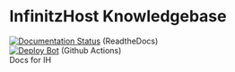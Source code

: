 # InfinitzHost Knowledgebase 

[![Documentation Status](https://readthedocs.org/projects/infinitzhost/badge/?version=latest)](https://infinitzhost.readthedocs.io/en/latest/?badge=latest) (ReadtheDocs)<br>
[![Deploy Bot](https://github.com/InfinitzHost/Knowledgebase/actions/workflows/deploy.yml/badge.svg?branch=master)](https://github.com/InfinitzHost/Knowledgebase/actions/workflows/deploy.yml) (Github Actions)<br>
Docs for IH<br>
